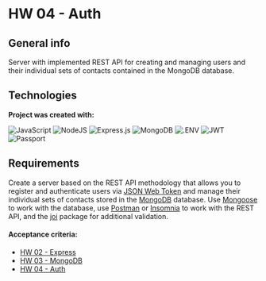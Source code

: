 #  HW 04 - Auth

## General info
Server with implemented REST API for creating and managing users and their individual sets of contacts contained in the MongoDB database.

## Technologies
**Project was created with:**

![JavaScript](https://img.shields.io/badge/javascript-%23323330.svg?style=for-the-badge&logo=javascript&logoColor=%23F7DF1E) ![NodeJS](https://img.shields.io/badge/node.js-6DA55F?style=for-the-badge&logo=node.js&logoColor=white) ![Express.js](https://img.shields.io/badge/express.js-%23404d59.svg?style=for-the-badge&logo=express&logoColor=%2361DAFB) ![MongoDB](https://img.shields.io/badge/MongoDB-%234ea94b.svg?style=for-the-badge&logo=mongodb&logoColor=white) ![.ENV](https://img.shields.io/badge/.ENV-100000?style=for-the-badge&logo=.ENV&logoColor=000000&labelColor=ECD53F&color=ECD53F) ![JWT](https://img.shields.io/badge/JWT-black?style=for-the-badge&logo=JSON%20web%20tokens) ![Passport](https://img.shields.io/badge/PASSPORT-100000?style=for-the-badge&logo=Passport&logoColor=FFFFFF&labelColor=34E27A&color=34E27A)

## Requirements
Create a server based on the REST API methodology that allows you to register and authenticate users via [JSON Web Token](https://www.npmjs.com/package/jsonwebtoken) and manage their individual sets of contacts stored in the [MongoDB](https://www.mongodb.com/) database. Use [Mongoose](https://mongoosejs.com/) to work with the database, use [Postman](https://www.postman.com/) or [Insomnia](https://insomnia.rest/) to work with the REST API, and the [joi](https://github.com/hapijs/joi) package for additional validation.

#### Acceptance criteria:
- [HW 02 - Express](https://github.com/goitacademy/nodejs-homework/blob/master/homework-02/README.pl.md)
- [HW 03 - MongoDB](https://github.com/goitacademy/nodejs-homework/blob/master/homework-03/README.pl.md)
- [HW 04 - Auth](https://github.com/goitacademy/nodejs-homework/blob/master/homework-04/README.pl.md)
